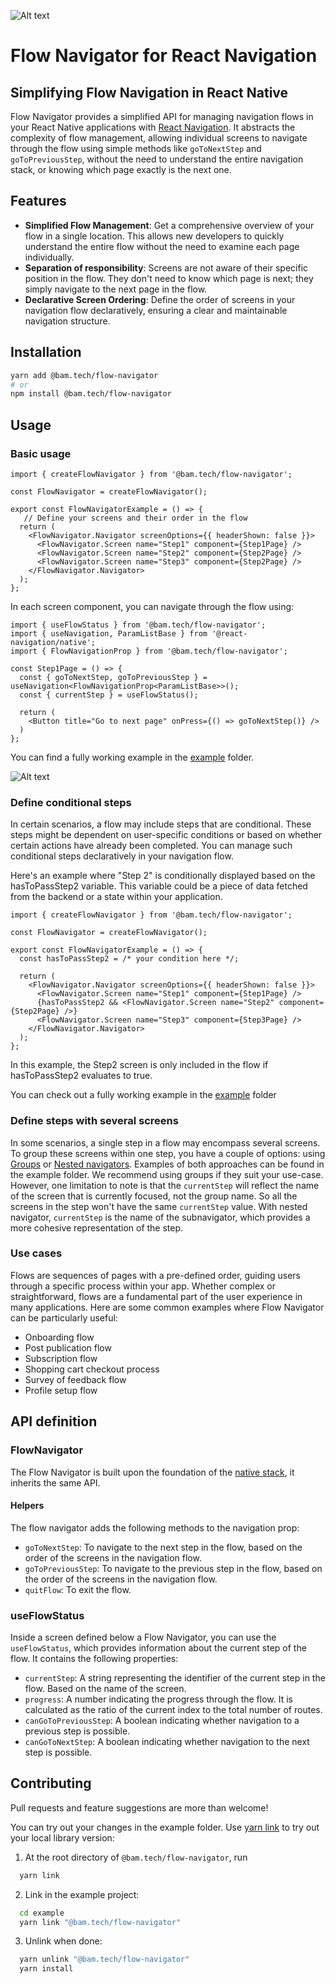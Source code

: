 ![Alt text](image.png)
# Flow Navigator for React Navigation

## Simplifying Flow Navigation in React Native

Flow Navigator provides a simplified API for managing navigation flows in your React Native applications with [React Navigation](https://reactnavigation.org/). It abstracts the complexity of flow management, allowing individual screens to navigate through the flow using simple methods like `goToNextStep` and `goToPreviousStep`, without the need to understand the entire navigation stack, or knowing which page exactly is the next one.

## Features

- **Simplified Flow Management**: Get a comprehensive overview of your flow in a single location. This allows new developers to quickly understand the entire flow without the need to examine each page individually.
- **Separation of responsibility**: Screens are not aware of their specific position in the flow. They don't need to know which page is next; they simply navigate to the next page in the flow.
- **Declarative Screen Ordering**: Define the order of screens in your navigation flow declaratively, ensuring a clear and maintainable navigation structure.

## Installation

```bash
yarn add @bam.tech/flow-navigator
# or
npm install @bam.tech/flow-navigator
```

## Usage
### Basic usage

```tsx
import { createFlowNavigator } from '@bam.tech/flow-navigator';

const FlowNavigator = createFlowNavigator();

export const FlowNavigatorExample = () => {
   // Define your screens and their order in the flow
  return (
    <FlowNavigator.Navigator screenOptions={{ headerShown: false }}>
      <FlowNavigator.Screen name="Step1" component={Step1Page} />
      <FlowNavigator.Screen name="Step2" component={Step2Page} />
      <FlowNavigator.Screen name="Step3" component={Step2Page} />
    </FlowNavigator.Navigator>
  );
};
```

In each screen component, you can navigate through the flow using:

```tsx
import { useFlowStatus } from '@bam.tech/flow-navigator';
import { useNavigation, ParamListBase } from '@react-navigation/native';
import { FlowNavigationProp } from '@bam.tech/flow-navigator';

const Step1Page = () => {
  const { goToNextStep, goToPreviousStep } = useNavigation<FlowNavigationProp<ParamListBase>>();
  const { currentStep } = useFlowStatus();

  return (
    <Button title="Go to next page" onPress={() => goToNextStep()} />
  )
};
```

You can find a fully working example in the [example](./example/App.tsx) folder.

![Alt text](<Nov-15-2023 15-29-57.gif>)


### Define conditional steps

In certain scenarios, a flow may include steps that are conditional. These steps might be dependent on user-specific conditions or based on whether certain actions have already been completed. You can manage such conditional steps declaratively in your navigation flow.

Here's an example where "Step 2" is conditionally displayed based on the hasToPassStep2 variable. This variable could be a piece of data fetched from the backend or a state within your application.

```tsx
import { createFlowNavigator } from '@bam.tech/flow-navigator';

const FlowNavigator = createFlowNavigator();

export const FlowNavigatorExample = () => {
  const hasToPassStep2 = /* your condition here */;

  return (
    <FlowNavigator.Navigator screenOptions={{ headerShown: false }}>
      <FlowNavigator.Screen name="Step1" component={Step1Page} />
      {hasToPassStep2 && <FlowNavigator.Screen name="Step2" component={Step2Page} />}
      <FlowNavigator.Screen name="Step3" component={Step3Page} />
    </FlowNavigator.Navigator>
  );
};
```

In this example, the Step2 screen is only included in the flow if hasToPassStep2 evaluates to true.

You can check out a fully working example in the [example](./example/src/FlowNavigatorExample.tsx) folder

### Define steps with several screens

In some scenarios, a single step in a flow may encompass several screens. To group these screens within one step, you have a couple of options: using [Groups](https://reactnavigation.org/docs/group/) or [Nested navigators](https://reactnavigation.org/docs/screen-options-resolution/). 
Examples of both approaches can be found in the example folder.
We recommend using groups if they suit your use-case. However, one limitation to note is that the `currentStep` will reflect the name of the screen that is currently focused, not the group name. So all the screens in the step won't have the same `currentStep` value. With nested navigator, `currentStep` is the name of the subnavigator, which provides a more cohesive representation of the step.

### Use cases
Flows are sequences of pages with a pre-defined order, guiding users through a specific process within your app. Whether complex or straightforward, flows are a fundamental part of the user experience in many applications. Here are some common examples where Flow Navigator can be particularly useful:
- Onboarding flow
- Post publication flow
- Subscription flow
- Shopping cart checkout process
- Survey of feedback flow
- Profile setup flow

## API definition

### FlowNavigator
The Flow Navigator is built upon the foundation of the [native stack](https://reactnavigation.org/docs/native-stack-navigator/#api-definition), it inherits the same API.

#### Helpers
The flow navigator adds the following methods to the navigation prop:
- `goToNextStep`: To navigate to the next step in the flow, based on the order of the screens in the navigation flow.
- `goToPreviousStep`: To navigate to the previous step in the flow, based on the order of the screens in the navigation flow.
- `quitFlow`: To exit the flow.

### useFlowStatus
Inside a screen defined below a Flow Navigator, you can use the `useFlowStatus`, which provides information about the current step of the flow. It contains the following properties:

- `currentStep`: A string representing the identifier of the current step in the flow. Based on the name of the screen.
- `progress`: A number indicating the progress through the flow. It is calculated as the ratio of the current index to the total number of routes.
- `canGoToPreviousStep`: A boolean indicating whether navigation to a previous step is possible.
- `canGoToNextStep`: A boolean indicating whether navigation to the next step is possible.

## Contributing
Pull requests and feature suggestions are more than welcome!

You can try out your changes in the example folder.
Use [yarn link](https://classic.yarnpkg.com/lang/en/docs/cli/link/) to try out your local library version:

1. At the root directory of `@bam.tech/flow-navigator`, run
```bash
  yarn link
```
2. Link in the example project:
```bash
  cd example
  yarn link "@bam.tech/flow-navigator"
```

3. Unlink when done:
```bash
  yarn unlink "@bam.tech/flow-navigator"
  yarn install
```
